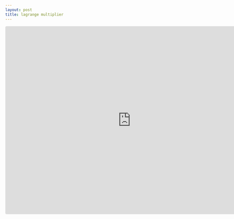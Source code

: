 ```yaml
---
layout: post
title: lagrange multiplier
---
```


<iframe src="https://www.geogebra.org/graphing/myccrcmw?embed" width="800" height="600" allowfullscreen style="border: 1px solid #e4e4e4;border-radius: 4px;" frameborder="0"></iframe>